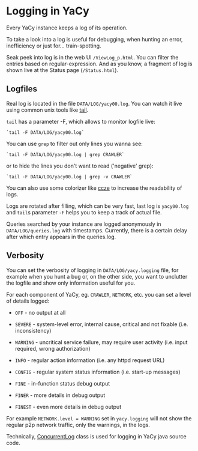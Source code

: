 # Logging in YaCy

Every YaCy instance keeps a log of its operation. 

To take a look into a log is useful for debugging, when hunting an error,
inefficiency or just for... train-spotting.

Seak peek into log is in the web UI `/ViewLog_p.html`.  You can filter the
entries based on regular-expression.  And as you know, a fragment of log is
shown live at the Status page (`/Status.html`).

## Logfiles

Real log is located in the file `DATA/LOG/yacy00.log`. You can watch it live using
common unix tools like
[tail](https://www.man7.org/linux/man-pages/man1/tail.1.html).

`tail` has a parameter -F, which allows to monitor logfile live: 

	`tail -F DATA/LOG/yacy00.log`

You can use `grep` to filter out only lines you wanna see:

	`tail -F DATA/LOG/yacy00.log | grep CRAWLER`

or to hide the lines you don't want to read ('negative' grep):

	`tail -F DATA/LOG/yacy00.log | grep -v CRAWLER`

You can also use some colorizer like [ccze](https://github.com/cornet/ccze)
to increase the readability of logs.

Logs are rotated after filling, which can be very fast, last log is
`yacy00.log` and `tail`s parameter `-F` helps you to keep a track of actual
file.

Queries searched by your instance are logged anonymously in
`DATA/LOG/queries.log` with timestamps. Currently, there is a certain
delay after which entry appears in the queries.log.

## Verbosity

You can set the verbosity of logging in `DATA/LOG/yacy.logging` file, for
example when you hunt a bug or, on the other side, you want to unclutter the
logfile and show only information useful for you.

For each component of YaCy, eg. `CRAWLER`, `NETWORK`, etc. you can set a
level of details logged:
 
 - `OFF` - no output at all
 
 - `SEVERE` - system-level error, internal cause, critical and not fixable (i.e. inconsistency)
 
 - `WARNING` - uncritical service failure, may require user activity (i.e. input required, wrong authorization)
 
 - `INFO` - regular action information (i.e. any httpd request URL)
 
 - `CONFIG` - regular system status information (i.e. start-up messages)
 
 - `FINE` - in-function status debug output
 
 - `FINER` - more details in debug output
 
 - `FINEST` - even more details in debug output

For example `NETWORK.level = WARNING` set in `yacy.logging` will not show the regular p2p network
traffic, only the warnings, in the logs.

Technically,
[ConcurrentLog](https://yacy.net/api/javadoc/net/yacy/cora/util/ConcurrentLog.html)
class is used for logging in YaCy java source code.
